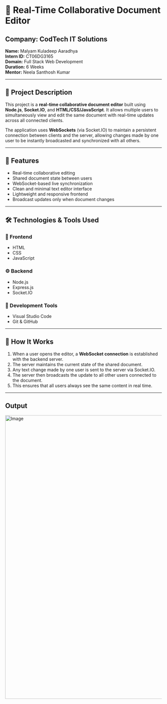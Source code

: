 # 📝 Real-Time Collaborative Document Editor

## Company: CodTech IT Solutions  
**Name:** Malyam Kuladeep Aaradhya  
**Intern ID:** CT06DG3165  
**Domain:** Full Stack Web Development  
**Duration:** 6 Weeks  
**Mentor:** Neela Santhosh Kumar

---

## 📌 Project Description

This project is a **real-time collaborative document editor** built using **Node.js**, **Socket.IO**, and **HTML/CSS/JavaScript**. It allows multiple users to simultaneously view and edit the same document with real-time updates across all connected clients.

The application uses **WebSockets** (via Socket.IO) to maintain a persistent connection between clients and the server, allowing changes made by one user to be instantly broadcasted and synchronized with all others.

---

## 🚀 Features

- Real-time collaborative editing
- Shared document state between users
- WebSocket-based live synchronization
- Clean and minimal text editor interface
- Lightweight and responsive frontend
- Broadcast updates only when document changes

---

## 🛠️ Technologies & Tools Used

### 🔧 Frontend
- HTML
- CSS
- JavaScript

### ⚙️ Backend
- Node.js
- Express.js
- Socket.IO

### 🧰 Development Tools
- Visual Studio Code
- Git & GitHub

---

## 🔄 How It Works

1. When a user opens the editor, a **WebSocket connection** is established with the backend server.
2. The server maintains the current state of the shared document.
3. Any text change made by one user is sent to the server via Socket.IO.
4. The server then broadcasts the update to all other users connected to the document.
5. This ensures that all users always see the same content in real time.

---

## Output

<img width="1352" height="912" alt="Image" src="https://github.com/user-attachments/assets/df95f936-03e2-4fe2-bd38-ee4db4d1d9ac" />

